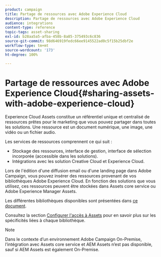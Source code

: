 ```yaml
---
product: campaign
title: Partage de ressources avec Adobe Experience Cloud
description: Partage de ressources avec Adobe Experience Cloud
audience: integrations
content-type: reference
topic-tags: asset-sharing
exl-id: b28aa5a5-afba-458b-8a85-375493c6c836
source-git-commit: 98d646919fedc66ee9145522ad0c5f15b25dbf2e
workflow-type: tm+mt
source-wordcount: '173'
ht-degree: 100%

---
```


# Partage de ressources avec Adobe Experience Cloud{#sharing-assets-with-adobe-experience-cloud}

Experience Cloud Assets constitue un référentiel unique et centralisé de ressources prêtes pour le marketing que vous pouvez partager dans toutes les solutions. Une ressource est un document numérique, une image, une vidéo ou un fichier audio.

Les services de ressources comprennent ce qui suit :

* Stockage des ressources, interface de gestion, interface de sélection incorporée (accessible dans les solutions).
* Intégrations avec les solution Creative Cloud et Experience Cloud.

Lors de l&#39;édition d&#39;une diffusion email ou d&#39;une landing page dans Adobe Campaign, vous pouvez insérer des ressources provenant de vos bibliothèques Adobe Experience Cloud. En fonction des solutions que vous utilisez, ces ressources peuvent être stockées dans Assets core service ou Adobe Experience Manager Assets.

Les différentes bibliothèques disponibles sont présentées dans [ce document](https://docs.adobe.com/content/help/fr-FR/core-services/interface/assets/experience-cloud-assets.html).

Consultez la section [Configurer l&#39;accès à Assets](../../integrations/using/configuring-access-to-assets.md) pour en savoir plus sur les spécificités liées à chaque bibliothèque.

>[!NOTE]
>
>Dans le contexte d’un environnement Adobe Campaign On-Premise, l’intégration avec Assets core service et AEM Assets n’est pas disponible, sauf si AEM Assets est également On-Premise.
